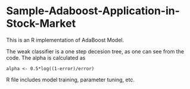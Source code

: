 # Sample-Adaboost-Application-in-Stock-Market
This is an R implementation of AdaBoost Model.

The weak classifier is a one step decesion tree, as one can see from the code. The alpha is calculated as 

`
alpha <- 0.5*log((1-error)/error)
`

R file includes model training, parameter tuning, etc.
